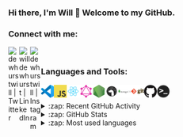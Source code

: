 ### Hi there, I'm Will 👋 Welcome to my GitHub.

### Connect with me:

[<img align="left" alt="dewhurstwill | Twitter" width="22px" src="https://cdn.jsdelivr.net/npm/simple-icons@v3/icons/twitter.svg" />][twitter]
[<img align="left" alt="willdewhurst | LinkedIn" width="22px" src="https://cdn.jsdelivr.net/npm/simple-icons@v3/icons/linkedin.svg" />][linkedin]
[<img align="left" alt="dewhurstwill | Instagram" width="22px" src="https://cdn.jsdelivr.net/npm/simple-icons@v3/icons/instagram.svg" />][instagram]

<br />

### Languages and Tools:

<img align="left" alt="Visual Studio Code" width="26px" src="https://raw.githubusercontent.com/github/explore/80688e429a7d4ef2fca1e82350fe8e3517d3494d/topics/visual-studio-code/visual-studio-code.png" />
<img align="left" alt="JavaScript" width="26px" src="https://raw.githubusercontent.com/github/explore/80688e429a7d4ef2fca1e82350fe8e3517d3494d/topics/javascript/javascript.png" />
<img align="left" alt="React" width="26px" src="https://raw.githubusercontent.com/github/explore/80688e429a7d4ef2fca1e82350fe8e3517d3494d/topics/react/react.png" />
<img align="left" alt="GraphQL" width="26px" src="https://raw.githubusercontent.com/github/explore/80688e429a7d4ef2fca1e82350fe8e3517d3494d/topics/graphql/graphql.png" />
<img align="left" alt="Node.js" width="26px" src="https://raw.githubusercontent.com/github/explore/80688e429a7d4ef2fca1e82350fe8e3517d3494d/topics/nodejs/nodejs.png" />
<img align="left" alt="Deno" width="26px" src="https://raw.githubusercontent.com/github/explore/361e2821e2dea67711cde99c9c40ed357061cf27/topics/deno/deno.png" />
<img align="left" alt="MongoDB" width="26px" src="https://raw.githubusercontent.com/github/explore/80688e429a7d4ef2fca1e82350fe8e3517d3494d/topics/mongodb/mongodb.png" />
<img align="left" alt="Git" width="26px" src="https://raw.githubusercontent.com/github/explore/80688e429a7d4ef2fca1e82350fe8e3517d3494d/topics/git/git.png" />
<img align="left" alt="GitHub" width="26px" src="https://raw.githubusercontent.com/github/explore/78df643247d429f6cc873026c0622819ad797942/topics/github/github.png" />
<img align="left" alt="Terminal" width="26px" src="https://raw.githubusercontent.com/github/explore/80688e429a7d4ef2fca1e82350fe8e3517d3494d/topics/terminal/terminal.png" />

<br />
<br />

<details>
  <summary>:zap: Recent GitHub Activity</summary>
  
  <!--START_SECTION:activity-->
1. ❗️ Opened issue [#84767](https://github.com/MicrosoftDocs/azure-docs/issues/84767) in [MicrosoftDocs/azure-docs](https://github.com/MicrosoftDocs/azure-docs)
2. ❗️ Closed issue [#14417](https://github.com/hashicorp/terraform-provider-azurerm/issues/14417) in [hashicorp/terraform-provider-azurerm](https://github.com/hashicorp/terraform-provider-azurerm)
  <!--END_SECTION:activity-->
</details>

<details>
  <summary>:zap: GitHub Stats</summary>

  <img align="left" alt="dewhurstwill's GitHub Stats" src="https://github-readme-stats-mu-pearl.vercel.app/api?username=dewhurstwill&show_icons=true&hide_border=true" />
</details>

<details>
  <summary>:zap: Most used languages</summary>
  
  <img align="left" alt="dewhurstwill's GitHub Stats" src="https://github-readme-stats.vercel.app/api/top-langs/?username=dewhurstwill"/>
</details>

[twitter]: https://twitter.com/dewhurstwill
[instagram]: https://instagram.com/dewhurstwill
[linkedin]: https://linkedin.com/in/willdewhurst
